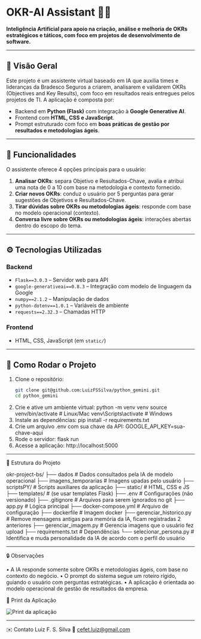 # OKR-AI Assistant 🧠🎯

**Inteligência Artificial para apoio na criação, análise e melhoria de OKRs estratégicos e táticos, com foco em projetos de desenvolvimento de software.**

---

## 🧩 Visão Geral

Este projeto é um assistente virtual baseado em IA que auxilia times e lideranças da Bradesco Seguros a criarem, analisarem e validarem OKRs (Objectives and Key Results), com foco em resultados reais entregues pelos projetos de TI. A aplicação é composta por:

- Backend em **Python (Flask)** com integração à **Google Generative AI**.
- Frontend com **HTML, CSS e JavaScript**.
- Prompt estruturado com foco em **boas práticas de gestão por resultados e metodologias ágeis**.

---

## 🔧 Funcionalidades

O assistente oferece 4 opções principais para o usuário:

1. **Analisar OKRs**: separa Objetivo e Resultados-Chave, avalia e atribui uma nota de 0 a 10 com base na metodologia e contexto fornecido.
2. **Criar novos OKRs**: conduz o usuário por 5 perguntas para gerar sugestões de Objetivos e Resultados-Chave.
3. **Tirar dúvidas sobre OKRs ou metodologias ágeis**: responde com base no modelo operacional (contexto).
4. **Conversa livre sobre OKRs ou metodologias ágeis**: interações abertas dentro do escopo do tema.

---

## ⚙️ Tecnologias Utilizadas

### Backend
- `Flask==3.0.3` – Servidor web para API
- `google-generativeai==0.8.3` – Integração com modelo de linguagem da Google
- `numpy==2.1.2` – Manipulação de dados
- `python-dotenv==1.0.1` – Variáveis de ambiente
- `requests==2.32.3` – Chamadas HTTP

### Frontend
- HTML, CSS, JavaScript (em `static/`)

---

## 🚀 Como Rodar o Projeto

1. Clone o repositório:
   ```bash
   git clone git@github.com:LuizFSSilva/python_gemini.git
   cd python_gemini
2. Crie e ative um ambiente virtual:
    python -m venv venv
    source venv/bin/activate  # Linux/Mac
    venv\Scripts\activate     # Windows
3. Instale as dependências:
    pip install -r requirements.txt
4. Crie um arquivo .env com sua chave da API:
    GOOGLE_API_KEY=sua-chave-aqui
5. Rode o servidor:
    flask run
6. Acesse a aplicação:
    http://localhost:5000

---

📁 Estrutura do Projeto

okr-project-bs/
├── dados                   # Dados consultados pela IA de modelo operacional
├── imagens_temporarias     # Imagens upadas pelo usuário
├── scriptsPY/              # Scripts auxiliares da aplicação
├── static/                 # HTML, CSS e JS
├── templates/              # (se usar templates Flask)
├── .env                    # Configurações (não versionado)
├── .gitignore              # Arquivos para serem ignorados no git
├── app.py                  # Lógica principal
├── docker-compose.yml      # Arquivo de configuração
├── dockerfile              # Imagem docker
├── gerenciar_historico.py  # Remove mensagens antigas para memória da IA, ficam registradas 2 anteriores
├── gerenciar_imagem.py     # Gerencia imagens que o usuário fez upload
├── requirements.txt        # Dependências
└── selecionar_persona.py   # Identifica e muda personalidade da IA de acordo com o perfil do usuário

---

🔒 Observações

• A IA responde somente sobre OKRs e metodologias ágeis, com base no contexto do negócio.
• O prompt do sistema segue um roteiro rígido, guiando o usuário com perguntas estratégicas.
• A aplicação é orientada ao modelo operacional de gestão de resultados da empresa.

📸 Print da Aplicação

![Print da aplicação](static/img/print.png)

---

✉️ Contato
Luiz F. S. Silva
📧 cefet.luiz@gmail.com



